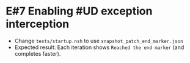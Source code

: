 # E#7 Enabling #UD exception interception
- Change `tests/startup.nsh` to use `snapshot_patch_end_marker.json`
- Expected result: Each iteration shows `Reached the end marker` (and completes faster).

